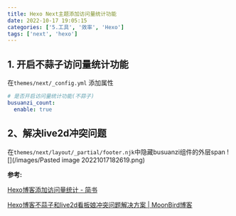 ```yaml
---
title: Hexo Next主题添加访问量统计功能
date: 2022-10-17 19:05:15
categories: ['5.工具', '效率', 'Hexo']
tags: ['next', 'hexo']
---
```

  
  
## 1. 开启不蒜子访问量统计功能

在`themes/next/_config.yml` 添加属性

```yml
# 是否开启访问量统计功能(不蒜子)
busuanzi_count:
  enable: true
```
  
  
## 2、解决live2d冲突问题

在`themes/next/layout/_partial/footer.njk`中隐藏busuanzi组件的外层span
![](/images/Pasted image 20221017182619.png)

**参考:**

[Hexo博客添加访问量统计 - 简书](https://www.jianshu.com/p/c9f83d5b893a)

[Hexo博客不蒜子和live2d看板娘冲突问题解决方案 | MoonBird博客](https://moguangpeng998.github.io/2020/06/13/Hexo%E5%8D%9A%E5%AE%A2%E4%B8%8D%E8%92%9C%E5%AD%90%E5%92%8Clive2d%E7%9C%8B%E6%9D%BF%E5%A8%98%E5%86%B2%E7%AA%81%E9%97%AE%E9%A2%98%E8%A7%A3%E5%86%B3%E6%96%B9%E6%A1%88/)
